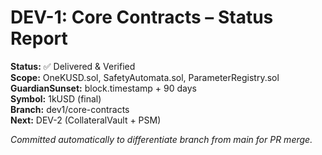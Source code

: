 # DEV-1: Core Contracts – Status Report

**Status:** ✅ Delivered & Verified  
**Scope:** OneKUSD.sol, SafetyAutomata.sol, ParameterRegistry.sol  
**GuardianSunset:** block.timestamp + 90 days  
**Symbol:** 1kUSD (final)  
**Branch:** dev1/core-contracts  
**Next:** DEV-2 (CollateralVault + PSM)

_Committed automatically to differentiate branch from main for PR merge._

